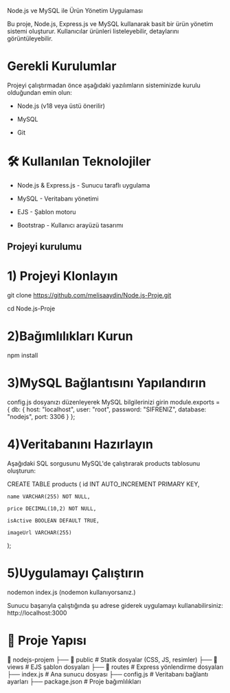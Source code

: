 Node.js ve MySQL ile Ürün Yönetim Uygulaması

Bu proje, Node.js, Express.js ve MySQL kullanarak basit bir ürün yönetim sistemi oluşturur. Kullanıcılar ürünleri listeleyebilir, detaylarını görüntüleyebilir.

# Gerekli Kurulumlar

Projeyi çalıştırmadan önce aşağıdaki yazılımların sisteminizde kurulu olduğundan emin olun:

- Node.js (v18 veya üstü önerilir)

- MySQL

- Git

# 🛠 Kullanılan Teknolojiler

- Node.js & Express.js - Sunucu taraflı uygulama

- MySQL - Veritabanı yönetimi

- EJS - Şablon motoru

- Bootstrap - Kullanıcı arayüzü tasarımı

## Projeyi kurulumu

# 1) Projeyi Klonlayın

git clone https://github.com/melisaaydin/Node.js-Proje.git

 cd Node.js-Proje

# 2)Bağımlılıkları Kurun
  npm install

# 3)MySQL Bağlantısını Yapılandırın

config.js dosyanızı düzenleyerek MySQL bilgilerinizi girin
module.exports = {
    db: {
        host: "localhost",
        user: "root",
        password: "SIFRENIZ",
        database: "nodejs",
        port: 3306
    }
};

# 4)Veritabanını Hazırlayın

Aşağıdaki SQL sorgusunu MySQL'de çalıştırarak products tablosunu oluşturun:

CREATE TABLE products (
    id INT AUTO_INCREMENT PRIMARY KEY,
    
    name VARCHAR(255) NOT NULL,
    
    price DECIMAL(10,2) NOT NULL,
    
    isActive BOOLEAN DEFAULT TRUE,
    
    imageUrl VARCHAR(255)
);

# 5)Uygulamayı Çalıştırın
nodemon index.js (nodemon kullanıyorsanız.)

Sunucu başarıyla çalıştığında şu adrese giderek uygulamayı kullanabilirsiniz:
http://localhost:3000

# 📌 Proje Yapısı
📁 nodejs-projem
├── 📁 public          # Statik dosyalar (CSS, JS, resimler)
├── 📁 views           # EJS şablon dosyaları
├── 📁 routes          # Express yönlendirme dosyaları
├── index.js          # Ana sunucu dosyası
├── config.js         # Veritabanı bağlantı ayarları
├── package.json      # Proje bağımlılıkları
